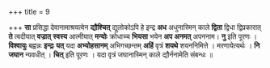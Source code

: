+++
title = 9

+++
**सा** प्रसिद्धा देवानामाश्रयत्वेन **द्यौश्चित्** द्युलोकोऽपि हे इन्द्र **अध** अधुनास्मिन् काले **द्विता** द्विधा द्विप्रकारात् **ते** त्वदीयात् **वज्रात्** **स्वस्य** आत्मीयात् **मन्योः** क्रोधाच्च **भियसा** भयेन **अप** **अनमत्** अपननाम। **नु** इति पूरणः । **विश्वायुः** बह्वन्नः **इन्द्रः** **यत्** यदा **अभ्योहसानम्** अभिगच्छन्तम् **अहिं** वृत्रं **शयथे** शयननिमित्ते । मरणायेत्यर्थः । **नि** **जघान** न्यवधीत् । **चित्** इति पूरणः । यदा वृत्रं जघानास्मिन् काले द्यौर्ननामेति संबन्धः ॥